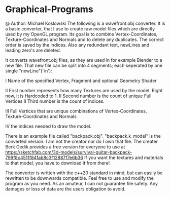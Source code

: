 # Graphical-Programs
@ Author: Michael Koslowski
The following is a wavefront.obj converter. It is a basic converter, that I use to create raw model files which are directly used by my OpenGL program. 
Its goal is to combine Vertex-Coordinates, Texture-Coordinates and Normals and to delete any duplicates. The correct order is saved by the indices. Also any redundant text, newLines and leading zero's are deleted.

It converts wavefront.obj files, as they are used in for example Blender to a new file. That new file can be split into 4 segments; each seperated by one single "newLine"('\n'):

I Name of the specified Vertex, Fragment and optional Geometry Shader

II First number represents how many Textures are used by the model. Right now, it is Hardcoded to 1. 
II Second number is the count of unique Full Vertices
II Third number is the count of indices.

III Full Vertices that are unique combinations of Vertex-Coordinates, Texture-Coordinates and Normals

IV the indices needed to draw the model.

There is an example file called "backpack.obj". "backpack.k_model" is the converted version. I am not the creator nor do I own that file. 
The creater Berk Gedik provides a free version for everyone to use at https://sketchfab.com/3d-models/survival-guitar-backpack-799f8c4511f84fab8c3f12887f7e6b36
If you want the textures and materials to that model, you have to download it from there!

The converter is written with the c++20 standard in mind, but can easily be rewritten to be downwards compatible. Feel free to use and modify the program as you need. 
As an amateur, I can not guarantee file safety. Any damages or loss of data are the users obligation to avoid.
